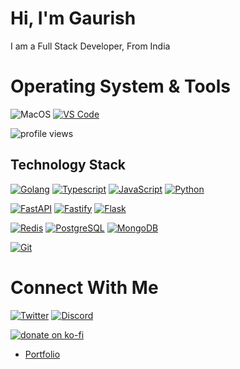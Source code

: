 <h1 align="left">Hi, I'm Gaurish</h1>
<p align="left">I am a Full Stack Developer, From India</p>

# Operating System & Tools
![MacOS](https://img.shields.io/badge/macOS-BigSur-292e33?style=flat-square&logo=apple&logoColor=ffffff)
[![VS Code](https://img.shields.io/badge/IDE-VSCode-%23007ACC?style=flat-square&logo=Visual-studio-code)](https://code.visualstudio.com/)

<p align="left"> <img src="https://komarev.com/ghpvc/?username=apidev234&label=Profile%20views&color=0e75b6&style=flat" alt="profile views" /> </p>

## Technology Stack
[![Golang](https://img.shields.io/badge/-Golang-00ADD8?style=flat-square&logo=go&logoColor=ffffff)](https://golang.org/)
[![Typescript](https://img.shields.io/badge/-Typescript-%23F7DF1C?style=flat-square&logo=typescript&logoColor=000000&labelColor=blue&color=blue)](https://www.typescriptlang.org/)
[![JavaScript](https://img.shields.io/badge/-JavaScript-%23F7DF1C?style=flat-square&logo=javascript&logoColor=000000&labelColor=%23F7DF1C&color=%23FFCE5A)](https://www.javascript.com/)
[![Python](https://img.shields.io/badge/-Python-3776AB?style=flat-square&logo=python&logoColor=ffffff)](https://www.python.org/)


[![FastAPI](https://img.shields.io/badge/-FastAPI-092E20?style=flat-square&logo=FastAPI&logoColor=ffffff)](https://fastapi.tiangolo.com)
[![Fastify](https://img.shields.io/badge/-Fastify-092E20?style=flat-square&logo=Fastify&logoColor=ffffff)](https://fastify.io)
[![Flask](https://img.shields.io/badge/-Flask-000000?style=flat-square&logo=Flask&logoColor=ffffff)](https://flask.palletsprojects.com/)

[![Redis](https://img.shields.io/badge/-Redis-DC382D?style=flat-square&logo=Redis&logoColor=ffffff)](https://redis.io/)
[![PostgreSQL](https://img.shields.io/badge/-PostgreSQL-4479A1?style=flat-square&logo=PostgreSQL&logoColor=ffffff)](https://www.postgresql.org/)
[![MongoDB](https://img.shields.io/badge/-MongoDB-47A248?style=flat-square&logo=MongoDB&logoColor=ffffff)](https://www.mongodb.com/)

[![Git](https://img.shields.io/badge/-Git-%23F05032?style=flat-square&logo=git&logoColor=%23ffffff)](https://git-scm.com/)

# Connect With Me
[![Twitter](https://img.shields.io/badge/ApiDev234-blue?logo=twitter)](https://twitter.com/ApiDev234)
[![Discord](https://img.shields.io/badge/ApiDev234-5865F2?logo=discord)](https://discord.com/users/238390268548612097)

[![donate on ko-fi](https://img.shields.io/badge/-Donate-FF5E5B?logo=ko-fi&logoColor=white)](https://ko-fi.com/apidev234)
- [Portfolio](https://apidev234.wtf)
